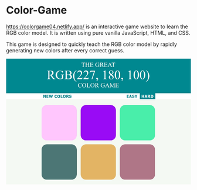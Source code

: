 # Color-Game
https://colorgame04.netlify.app/
is an interactive game website to learn the RGB color model. It is written using pure vanilla JavaScript, HTML, and CSS.

This game is designed to quickly teach the RGB color model by rapidly generating new colors after every correct guess.

![img](./images/Screenshot_2.jpg)
